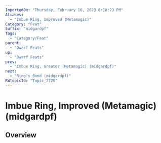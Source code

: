 ```yaml
---
ImportedOn: "Thursday, February 16, 2023 6:10:23 PM"
Aliases:
  - "Imbue Ring, Improved (Metamagic)"
Category: "Feat"
Suffix: "midgardpf"
Tags:
  - "Category/Feat"
parent:
  - "Dwarf Feats"
up:
  - "Dwarf Feats"
prev:
  - "Imbue Ring, Greater (Metamagic) (midgardpf)"
next:
  - "Ring's Bond (midgardpf)"
RWtopicId: "Topic_7720"
---
```

# Imbue Ring, Improved (Metamagic) (midgardpf)
## Overview
